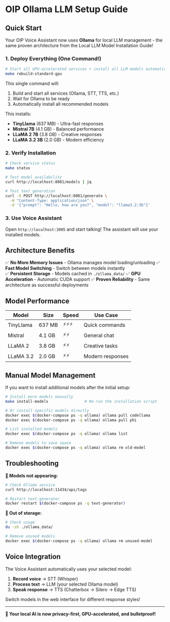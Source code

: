 # OIP Ollama LLM Setup Guide

## Quick Start

Your OIP Voice Assistant now uses **Ollama** for local LLM management - the same proven architecture from the Local LLM Model Installation Guide!

### 1. Deploy Everything (One Command!)

```bash
# Start all GPU-accelerated services + install all LLM models automatically
make rebuild-standard-gpu
```

This single command will:
1. Build and start all services (Ollama, STT, TTS, etc.)
2. Wait for Ollama to be ready
3. Automatically install all recommended models

This installs:
- **TinyLlama** (637 MB) - Ultra-fast responses
- **Mistral 7B** (4.1 GB) - Balanced performance  
- **LLaMA 2 7B** (3.8 GB) - Creative responses
- **LLaMA 3.2 3B** (2.0 GB) - Modern efficiency

### 2. Verify Installation

```bash
# Check service status
make status

# Test model availability
curl http://localhost:8081/models | jq

# Test text generation
curl -X POST http://localhost:8081/generate \
  -H "Content-Type: application/json" \
  -d '{"prompt": "Hello, how are you?", "model": "llama3.2:3b"}'
```

### 3. Use Voice Assistant

Open `http://localhost:3005` and start talking! The assistant will use your installed models.

## Architecture Benefits

✅ **No More Memory Issues** - Ollama manages model loading/unloading
✅ **Fast Model Switching** - Switch between models instantly  
✅ **Persistent Storage** - Models cached in `./ollama_data/`
✅ **GPU Acceleration** - Automatic CUDA support
✅ **Proven Reliability** - Same architecture as successful deployments

## Model Performance

| Model | Size | Speed | Use Case |
|-------|------|-------|----------|
| TinyLlama | 637 MB | ⚡⚡⚡ | Quick commands |
| Mistral | 4.1 GB | ⚡⚡ | General chat |
| LLaMA 2 | 3.8 GB | ⚡⚡ | Creative tasks |
| LLaMA 3.2 | 2.0 GB | ⚡⚡ | Modern responses |

## Manual Model Management

If you want to install additional models after the initial setup:

```bash
# Install more models manually
make install-models                # Re-run the installation script

# Or install specific models directly
docker exec $(docker-compose ps -q ollama) ollama pull codellama
docker exec $(docker-compose ps -q ollama) ollama pull phi

# List installed models
docker exec $(docker-compose ps -q ollama) ollama list

# Remove models to save space
docker exec $(docker-compose ps -q ollama) ollama rm old-model
```

## Troubleshooting

**🔴 Models not appearing:**
```bash
# Check Ollama service
curl http://localhost:11434/api/tags

# Restart text-generator
docker restart $(docker-compose ps -q text-generator)
```

**🔴 Out of storage:**
```bash
# Check usage
du -sh ./ollama_data/

# Remove unused models
docker exec $(docker-compose ps -q ollama) ollama rm unused-model
```

## Voice Integration

The Voice Assistant automatically uses your selected model:
1. **Record voice** → STT (Whisper)
2. **Process text** → LLM (your selected Ollama model) 
3. **Speak response** → TTS (Chatterbox → Silero → Edge TTS)

Switch models in the web interface for different response styles!

---

**🎉 Your local AI is now privacy-first, GPU-accelerated, and bulletproof!** 